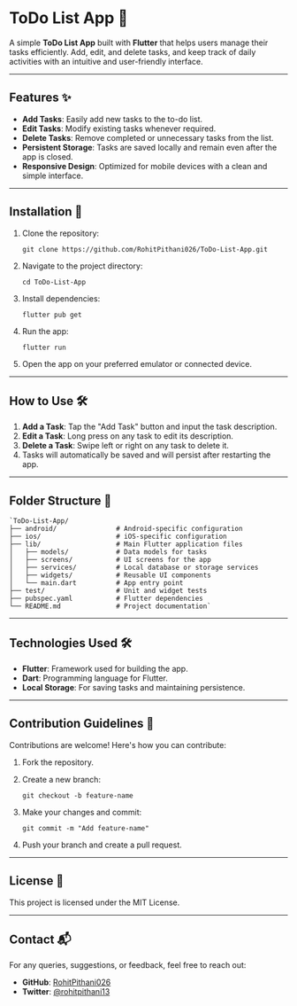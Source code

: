 
# ToDo List App 📝

A simple **ToDo List App** built with **Flutter** that helps users manage their tasks efficiently. Add, edit, and delete tasks, and keep track of daily activities with an intuitive and user-friendly interface.

----------

## Features ✨

-   **Add Tasks**: Easily add new tasks to the to-do list.
-   **Edit Tasks**: Modify existing tasks whenever required.
-   **Delete Tasks**: Remove completed or unnecessary tasks from the list.
-   **Persistent Storage**: Tasks are saved locally and remain even after the app is closed.
-   **Responsive Design**: Optimized for mobile devices with a clean and simple interface.

----------

## Installation 🚀

1.  Clone the repository:
  
    `git clone https://github.com/RohitPithani026/ToDo-List-App.git` 
    
2.  Navigate to the project directory:
  
    `cd ToDo-List-App` 
    
3.  Install dependencies:
  
    `flutter pub get` 
    
4.  Run the app:
  
    `flutter run` 
    
5.  Open the app on your preferred emulator or connected device.
    

----------

## How to Use 🛠️

1.  **Add a Task**: Tap the "Add Task" button and input the task description.
2.  **Edit a Task**: Long press on any task to edit its description.
3.  **Delete a Task**: Swipe left or right on any task to delete it.
4.  Tasks will automatically be saved and will persist after restarting the app.

----------

## Folder Structure 📂

```
`ToDo-List-App/
├── android/               # Android-specific configuration
├── ios/                   # iOS-specific configuration
├── lib/                   # Main Flutter application files
│   ├── models/            # Data models for tasks
│   ├── screens/           # UI screens for the app
│   ├── services/          # Local database or storage services
│   ├── widgets/           # Reusable UI components
│   └── main.dart          # App entry point
├── test/                  # Unit and widget tests
├── pubspec.yaml           # Flutter dependencies
└── README.md              # Project documentation` 
```
----------

## Technologies Used 🛠️

-   **Flutter**: Framework used for building the app.
-   **Dart**: Programming language for Flutter.
-   **Local Storage**: For saving tasks and maintaining persistence.

----------

## Contribution Guidelines 🤝

Contributions are welcome! Here's how you can contribute:

1.  Fork the repository.
2.  Create a new branch:
   
    `git checkout -b feature-name` 
    
3.  Make your changes and commit:
    
    `git commit -m "Add feature-name"` 
    
4.  Push your branch and create a pull request.

----------

## License 📜

This project is licensed under the MIT License.

----------

## Contact 📬

For any queries, suggestions, or feedback, feel free to reach out:

-   **GitHub**: [RohitPithani026](https://github.com/RohitPithani026)
-   **Twitter**: [@rohitpithani13](https://x.com/rohitpithani13)
